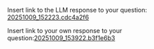 Insert link to the LLM response to your question:
[20251009_152223.cdc4a2f6](../../context/design/brainstorming/questioning.md/20251009_152223.cdc4a2f6.md)

Insert link to your own response to your question:[20251009_153922.b3f1e6b3](../../context/design/brainstorming/questioning.md/20251009_153922.b3f1e6b3.md)